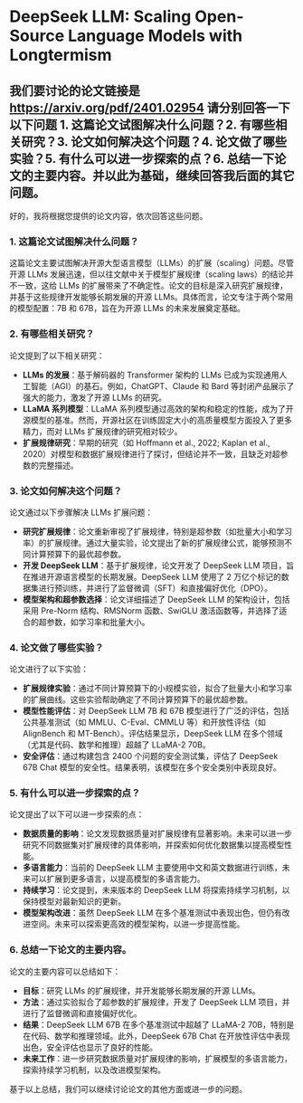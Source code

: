 # DeepSeek LLM: Scaling Open-Source Language Models with Longtermism

## 我们要讨论的论文链接是 https://arxiv.org/pdf/2401.02954 请分别回答一下以下问题 1. 这篇论文试图解决什么问题？2. 有哪些相关研究？3. 论文如何解决这个问题？4. 论文做了哪些实验？5. 有什么可以进一步探索的点？6. 总结一下论文的主要内容。并以此为基础，继续回答我后面的其它问题。

好的，我将根据您提供的论文内容，依次回答这些问题。

### 1. 这篇论文试图解决什么问题？

这篇论文主要试图解决开源大型语言模型（LLMs）的扩展（scaling）问题。尽管开源 LLMs 发展迅速，但以往文献中关于模型扩展规律（scaling laws）的结论并不一致，这给 LLMs 的扩展带来了不确定性。论文的目标是深入研究扩展规律，并基于这些规律开发能够长期发展的开源 LLMs。具体而言，论文专注于两个常用的模型配置：7B 和 67B，旨在为开源 LLMs 的未来发展奠定基础。

### 2. 有哪些相关研究？

论文提到了以下相关研究：

- **LLMs 的发展**：基于解码器的 Transformer 架构的 LLMs 已成为实现通用人工智能（AGI）的基石。例如，ChatGPT、Claude 和 Bard 等封闭产品展示了强大的能力，激发了开源 LLMs 的研究。
- **LLaMA 系列模型**：LLaMA 系列模型通过高效的架构和稳定的性能，成为了开源模型的基准。然而，开源社区在训练固定大小的高质量模型方面投入了更多精力，而对 LLMs 扩展规律的研究相对较少。
- **扩展规律研究**：早期的研究（如 Hoffmann et al., 2022; Kaplan et al., 2020）对模型和数据扩展规律进行了探讨，但结论并不一致，且缺乏对超参数的完整描述。

### 3. 论文如何解决这个问题？

论文通过以下步骤解决 LLMs 扩展问题：

- **研究扩展规律**：论文重新审视了扩展规律，特别是超参数（如批量大小和学习率）的扩展规律。通过大量实验，论文提出了新的扩展规律公式，能够预测不同计算预算下的最优超参数。
- **开发 DeepSeek LLM**：基于扩展规律，论文开发了 DeepSeek LLM 项目，旨在推进开源语言模型的长期发展。DeepSeek LLM 使用了 2 万亿个标记的数据集进行预训练，并进行了监督微调（SFT）和直接偏好优化（DPO）。
- **模型架构和超参数选择**：论文详细描述了 DeepSeek LLM 的架构设计，包括采用 Pre-Norm 结构、RMSNorm 函数、SwiGLU 激活函数等，并选择了适合的超参数，如学习率和批量大小。

### 4. 论文做了哪些实验？

论文进行了以下实验：

- **扩展规律实验**：通过不同计算预算下的小规模实验，拟合了批量大小和学习率的扩展曲线。这些实验帮助确定了不同计算预算下的最优超参数。
- **模型性能评估**：对 DeepSeek LLM 7B 和 67B 模型进行了广泛的评估，包括公共基准测试（如 MMLU、C-Eval、CMMLU 等）和开放性评估（如 AlignBench 和 MT-Bench）。评估结果显示，DeepSeek LLM 在多个领域（尤其是代码、数学和推理）超越了 LLaMA-2 70B。
- **安全评估**：通过构建包含 2400 个问题的安全测试集，评估了 DeepSeek 67B Chat 模型的安全性。结果表明，该模型在多个安全类别中表现良好。

### 5. 有什么可以进一步探索的点？

论文提出了以下可以进一步探索的点：

- **数据质量的影响**：论文发现数据质量对扩展规律有显著影响。未来可以进一步研究不同数据集对扩展规律的具体影响，并探索如何优化数据集以提高模型性能。
- **多语言能力**：当前的 DeepSeek LLM 主要使用中文和英文数据进行训练，未来可以扩展到更多语言，以提高模型的多语言能力。
- **持续学习**：论文提到，未来版本的 DeepSeek LLM 将探索持续学习机制，以保持模型对最新知识的更新。
- **模型架构改进**：虽然 DeepSeek LLM 在多个基准测试中表现出色，但仍有改进空间。未来可以探索更高效的模型架构，以进一步提高性能。

### 6. 总结一下论文的主要内容。

论文的主要内容可以总结如下：

- **目标**：研究 LLMs 的扩展规律，并开发能够长期发展的开源 LLMs。
- **方法**：通过实验拟合了超参数的扩展规律，开发了 DeepSeek LLM 项目，并进行了监督微调和直接偏好优化。
- **结果**：DeepSeek LLM 67B 在多个基准测试中超越了 LLaMA-2 70B，特别是在代码、数学和推理领域。此外，DeepSeek 67B Chat 在开放性评估中表现出色，安全评估也显示了良好的性能。
- **未来工作**：进一步研究数据质量对扩展规律的影响，扩展模型的多语言能力，探索持续学习机制，以及改进模型架构。

基于以上总结，我们可以继续讨论论文的其他方面或进一步的问题。

